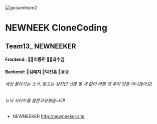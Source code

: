 ![gosumteam2](https://user-images.githubusercontent.com/85476908/126646686-42f09065-3d01-4c58-86f7-d9f9165c8714.png)

NEWNEEK CloneCoding
=============
## Team13_ NEWNEEKER
#### Frontend : 👩‍🦱이동민 🤹‍♂️최수임  
#### Backend: 👧김예지 🧑박진홍 👩윤송

###### 세상 돌아가는 소식, 알고는 싶지만 신문 볼 새 없이 바쁜 게 우리 탓은 아니잖아요! 
###### 뉴닉 사이트를 클론코딩했습니다!

* NEWNEEKER <http://newneeker.site>

